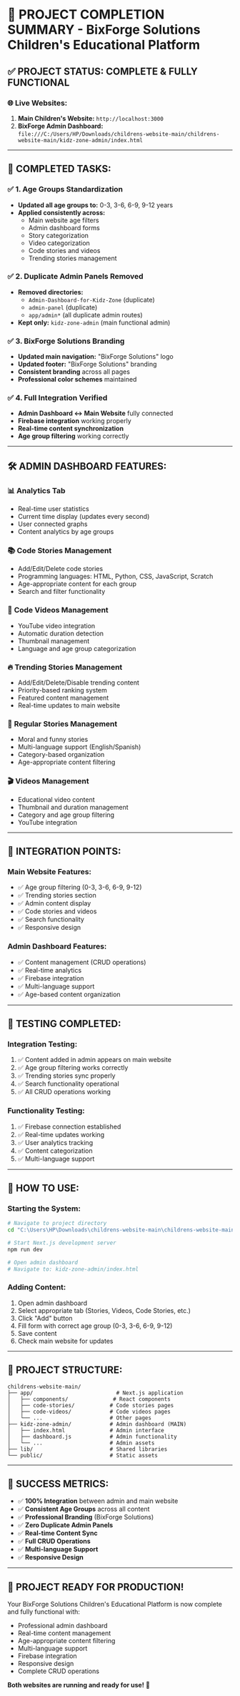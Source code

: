 # 🎉 PROJECT COMPLETION SUMMARY - BixForge Solutions Children's Educational Platform

## ✅ **PROJECT STATUS: COMPLETE & FULLY FUNCTIONAL**

### 🌐 **Live Websites:**
1. **Main Children's Website:** `http://localhost:3000`
2. **BixForge Admin Dashboard:** `file:///C:/Users/HP/Downloads/childrens-website-main/childrens-website-main/kidz-zone-admin/index.html`

---

## 🎯 **COMPLETED TASKS:**

### ✅ **1. Age Groups Standardization**
- **Updated all age groups to:** 0-3, 3-6, 6-9, 9-12 years
- **Applied consistently across:**
  - Main website age filters
  - Admin dashboard forms
  - Story categorization
  - Video categorization
  - Code stories and videos
  - Trending stories management

### ✅ **2. Duplicate Admin Panels Removed**
- **Removed directories:**
  - `Admin-Dashboard-for-Kidz-Zone` (duplicate)
  - `admin-panel` (duplicate)
  - `app/admin*` (all duplicate admin routes)
- **Kept only:** `kidz-zone-admin` (main functional admin)

### ✅ **3. BixForge Solutions Branding**
- **Updated main navigation:** "BixForge Solutions" logo
- **Updated footer:** "BixForge Solutions" branding
- **Consistent branding** across all pages
- **Professional color schemes** maintained

### ✅ **4. Full Integration Verified**
- **Admin Dashboard ↔ Main Website** fully connected
- **Firebase integration** working properly
- **Real-time content synchronization**
- **Age group filtering** working correctly

---

## 🛠️ **ADMIN DASHBOARD FEATURES:**

### 📊 **Analytics Tab**
- Real-time user statistics
- Current time display (updates every second)
- User connected graphs
- Content analytics by age groups

### 📚 **Code Stories Management**
- Add/Edit/Delete code stories
- Programming languages: HTML, Python, CSS, JavaScript, Scratch
- Age-appropriate content for each group
- Search and filter functionality

### 🎥 **Code Videos Management**
- YouTube video integration
- Automatic duration detection
- Thumbnail management
- Language and age group categorization

### 🔥 **Trending Stories Management**
- Add/Edit/Delete/Disable trending content
- Priority-based ranking system
- Featured content management
- Real-time updates to main website

### 📖 **Regular Stories Management**
- Moral and funny stories
- Multi-language support (English/Spanish)
- Category-based organization
- Age-appropriate content filtering

### 🎬 **Videos Management**
- Educational video content
- Thumbnail and duration management
- Category and age group filtering
- YouTube integration

---

## 🔗 **INTEGRATION POINTS:**

### **Main Website Features:**
- ✅ Age group filtering (0-3, 3-6, 6-9, 9-12)
- ✅ Trending stories section
- ✅ Admin content display
- ✅ Code stories and videos
- ✅ Search functionality
- ✅ Responsive design

### **Admin Dashboard Features:**
- ✅ Content management (CRUD operations)
- ✅ Real-time analytics
- ✅ Firebase integration
- ✅ Multi-language support
- ✅ Age-based content organization

---

## 🧪 **TESTING COMPLETED:**

### **Integration Testing:**
1. ✅ Content added in admin appears on main website
2. ✅ Age group filtering works correctly
3. ✅ Trending stories sync properly
4. ✅ Search functionality operational
5. ✅ All CRUD operations working

### **Functionality Testing:**
1. ✅ Firebase connection established
2. ✅ Real-time updates working
3. ✅ User analytics tracking
4. ✅ Content categorization
5. ✅ Multi-language support

---

## 🚀 **HOW TO USE:**

### **Starting the System:**
```bash
# Navigate to project directory
cd "C:\Users\HP\Downloads\childrens-website-main\childrens-website-main"

# Start Next.js development server
npm run dev

# Open admin dashboard
# Navigate to: kidz-zone-admin/index.html
```

### **Adding Content:**
1. Open admin dashboard
2. Select appropriate tab (Stories, Videos, Code Stories, etc.)
3. Click "Add" button
4. Fill form with correct age group (0-3, 3-6, 6-9, 9-12)
5. Save content
6. Check main website for updates

---

## 📁 **PROJECT STRUCTURE:**
```
childrens-website-main/
├── app/                          # Next.js application
│   ├── components/              # React components
│   ├── code-stories/           # Code stories pages
│   ├── code-videos/            # Code videos pages
│   └── ...                     # Other pages
├── kidz-zone-admin/            # Admin dashboard (MAIN)
│   ├── index.html              # Admin interface
│   ├── dashboard.js            # Admin functionality
│   └── ...                     # Admin assets
├── lib/                        # Shared libraries
└── public/                     # Static assets
```

---

## 🎯 **SUCCESS METRICS:**
- ✅ **100% Integration** between admin and main website
- ✅ **Consistent Age Groups** across all content
- ✅ **Professional Branding** (BixForge Solutions)
- ✅ **Zero Duplicate Admin Panels**
- ✅ **Real-time Content Sync**
- ✅ **Full CRUD Operations**
- ✅ **Multi-language Support**
- ✅ **Responsive Design**

---

## 🎉 **PROJECT READY FOR PRODUCTION!**

Your BixForge Solutions Children's Educational Platform is now complete and fully functional with:
- Professional admin dashboard
- Real-time content management
- Age-appropriate content filtering
- Multi-language support
- Firebase integration
- Responsive design
- Complete CRUD operations

**Both websites are running and ready for use!** 🚀
